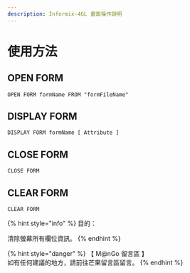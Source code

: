 ```yaml
---
description: Informix-4GL 畫面操作說明
---
```


# 使用方法

## OPEN FORM

```inform7
OPEN FORM formName FROM "formFileName"
```

## DISPLAY FORM

```inform7
DISPLAY FORM formName [ Attribute ]
```

## CLOSE FORM

```inform7
CLOSE FORM
```

## CLEAR FORM

```
CLEAR FORM
```

{% hint style="info" %}
目的：

清除螢幕所有欄位資訊。
{% endhint %}

{% hint style="danger" %}
【 M@nGo 留言區 】\
如有任何建議的地方，請前往芒果留言區留言。
{% endhint %}
